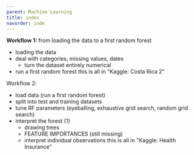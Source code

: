```yaml
---
parent: Machine Learning 
title: index 
navorder: inde 
---
```




**Workflow 1:** from loading the data to a first random forest
- loading the data
- deal with categories, missing values, dates
	- turn the dataset entirely numerical
- run a first random forest
this is all in "Kaggle: Costa Rica 2"

Workflow 2:
- load data (run a first random forest)
- split into test and training datasets
- tune RF parameters (eyeballing, exhaustive grid search, random grid search)
- interpret the forest (1)
	- drawing trees
	- FEATURE IMPORTANCES (still missing)
	- interpret individual observations
this is all in "Kaggle: Health Insurance"